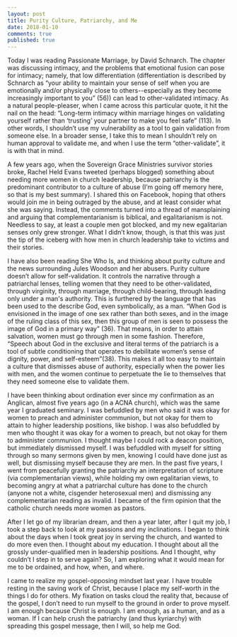 ```yaml
---
layout: post
title: Purity Culture, Patriarchy, and Me
date: 2018-01-10
comments: true
published: true
---
```


Today I was reading Passionate Marriage, by David Schnarch. The chapter was discussing intimacy, and the problems that emotional fusion can pose for intimacy; namely, that low differentiation (differentiation is described by Schnarch as “your ability to maintain your sense of self when you are emotionally and/or physically close to others--especially as they become increasingly important to you” (56)) can lead to other-validated intimacy. As a natural people-pleaser, when I came across this particular quote, it hit the nail on the head: “Long-term intimacy within marriage hinges on validating yourself rather than ‘trusting’ your partner to make you feel safe” (113). In other words, I shouldn’t use my vulnerability as a tool to gain validation from someone else. In a broader sense, I take this to mean I shouldn’t rely on human approval to validate me, and when I use the term “other-validate”, it is with that in mind.

A few years ago, when the Sovereign Grace Ministries survivor stories broke, Rachel Held Evans tweeted (perhaps blogged) something about needing more women in church leadership, because patriarchy is the predominant contributor to a culture of abuse (I’m going off memory here, so that is my best summary). I shared this on Facebook, hoping that others would join me in being outraged by the abuse, and at least consider what she was saying. Instead, the comments turned into a thread of mansplaining and arguing that complementarianism is biblical, and egalitarianism is not. Needless to say, at least a couple men got blocked, and my new egalitarian senses only grew stronger. What I didn’t know, though, is that this was just the tip of the iceberg with how men in church leadership take to victims and their stories.

I have also been reading She Who Is, and thinking about purity culture and the news surrounding Jules Woodson and her abusers. Purity culture doesn’t allow for self-validation. It controls the narrative through a patriarchal lenses, telling women that they need to be other-validated, through virginity, through marriage, through child-bearing, through leading only under a man's authority. This is furthered by the language that has been used to the describe God, even symbolically, as a man. “When God is envisioned in the image of one sex rather than both sexes, and in the image of the ruling class of this sex, then this group of men is seen to possess the image of God in a primary way” (36). That means, in order to attain salvation, women must go through men in some fashion. Therefore, “Speech about God in the exclusive and literal terms of the patriarch is a tool of subtle conditioning that operates to debilitate women’s sense of dignity, power, and self-esteem”(38). This makes it all too easy to maintain a culture that dismisses abuse of authority, especially when the power lies with men, and the women continue to perpetuate the lie to themselves that they need someone else to validate them.

I have been thinking about ordination ever since my confirmation as an Anglican, almost five years ago (in a ACNA church), which was the same year I graduated seminary. I was befuddled by men who said it was okay for women to preach and administer communion, but not okay for them to attain to higher leadership positions, like bishop. I was also befuddled by men who thought it was okay for a women to preach, but not okay for them to administer communion. I thought maybe I could rock a deacon position, but immediately dismissed myself. I was befuddled with myself for sitting through so many sermons given by men, knowing I could have done just as well, but dismissing myself because they are men. In the past five years, I went from peacefully granting the patriarchy an interpretation of scripture (via complementarian views), while holding my own egalitarian views, to becoming angry at what a patriarchal culture has done to the church (anyone not a white, cisgender heterosexual men) and dismissing any complementarian reading as invalid. I became of the firm opinion that the catholic church needs more women as pastors.

After I let go of my librarian dream, and then a year later, after I quit my job, I took a step back to look at my passions and my inclinations. I began to think about the days when I took great joy in serving the church, and wanted to do more even then. I thought about my education. I thought about all the grossly under-qualified men in leadership positions. And I thought, why couldn’t I step in to serve again? So, I am exploring what it would mean for me to be ordained, and how, when, and where.

I came to realize my gospel-opposing mindset last year. I have trouble resting in the saving work of Christ, because I place my self-worth in the things I do for others. My fixation on tasks cloud the reality that, because of the gospel, I don’t need to run myself to the ground in order to prove myself. I am enough because Christ is enough. I am enough, as a human, and as a woman. If I can help crush the patriarchy (and thus kyriarchy) with spreading this gospel message, then I will, so help me God.
